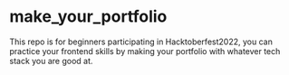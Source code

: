 # make_your_portfolio
This repo is for beginners participating in Hacktoberfest2022, you can practice your frontend skills by making your portfolio with whatever tech stack you are good at.
